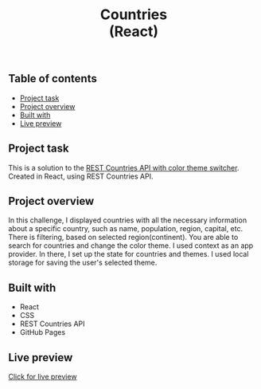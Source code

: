 <h1 align="center">
  Countries <br/> 
  (React)
</h1>
<br>

## Table of contents

- [Project task](#project-task)
- [Project overview](#project-overview)
- [Built with](#built-with)
- [Live preview](#live-preview)

## Project task

This is a solution to the [REST Countries API with color theme switcher](https://www.frontendmentor.io/challenges/rest-countries-api-with-color-theme-switcher-5cacc469fec04111f7b848ca). Created in React, using REST Countries API.

## Project overview

In this challenge, I displayed countries with all the necessary information about a specific country, such as name, population, region, capital, etc. There is filtering, based on selected region(continent). You are able to search for countries and change the color theme. I used context as an app provider. In there, I set up the state for countries and themes. I used local storage for saving the user's selected theme.

## Built with

- React
- CSS
- REST Countries API
- GitHub Pages

## Live preview

[Click for live preview](https://jeko10.github.io/Countries/)
